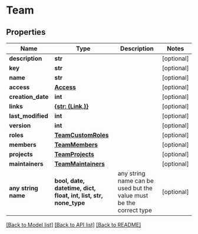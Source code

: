 # Team


## Properties
Name | Type | Description | Notes
------------ | ------------- | ------------- | -------------
**description** | **str** |  | [optional] 
**key** | **str** |  | [optional] 
**name** | **str** |  | [optional] 
**access** | [**Access**](Access.md) |  | [optional] 
**creation_date** | **int** |  | [optional] 
**links** | [**{str: (Link,)}**](Link.md) |  | [optional] 
**last_modified** | **int** |  | [optional] 
**version** | **int** |  | [optional] 
**roles** | [**TeamCustomRoles**](TeamCustomRoles.md) |  | [optional] 
**members** | [**TeamMembers**](TeamMembers.md) |  | [optional] 
**projects** | [**TeamProjects**](TeamProjects.md) |  | [optional] 
**maintainers** | [**TeamMaintainers**](TeamMaintainers.md) |  | [optional] 
**any string name** | **bool, date, datetime, dict, float, int, list, str, none_type** | any string name can be used but the value must be the correct type | [optional]

[[Back to Model list]](../README.md#documentation-for-models) [[Back to API list]](../README.md#documentation-for-api-endpoints) [[Back to README]](../README.md)


